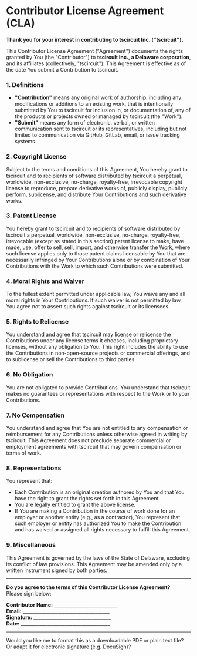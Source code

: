 # Contributor License Agreement (CLA)

**Thank you for your interest in contributing to tscircuit Inc. ("tscircuit").**

This Contributor License Agreement ("Agreement") documents the rights granted by You (the "Contributor") to **tscircuit Inc., a Delaware corporation**, and its affiliates (collectively, "tscircuit"). This Agreement is effective as of the date You submit a Contribution to tscircuit.

### 1. Definitions

- **"Contribution"** means any original work of authorship, including any modifications or additions to an existing work, that is intentionally submitted by You to tscircuit for inclusion in, or documentation of, any of the products or projects owned or managed by tscircuit (the "Work").
- **"Submit"** means any form of electronic, verbal, or written communication sent to tscircuit or its representatives, including but not limited to communication via GitHub, GitLab, email, or issue tracking systems.

### 2. Copyright License

Subject to the terms and conditions of this Agreement, You hereby grant to tscircuit and to recipients of software distributed by tscircuit a perpetual, worldwide, non-exclusive, no-charge, royalty-free, irrevocable copyright license to reproduce, prepare derivative works of, publicly display, publicly perform, sublicense, and distribute Your Contributions and such derivative works.

### 3. Patent License

You hereby grant to tscircuit and to recipients of software distributed by tscircuit a perpetual, worldwide, non-exclusive, no-charge, royalty-free, irrevocable (except as stated in this section) patent license to make, have made, use, offer to sell, sell, import, and otherwise transfer the Work, where such license applies only to those patent claims licensable by You that are necessarily infringed by Your Contributions alone or by combination of Your Contributions with the Work to which such Contributions were submitted.

### 4. Moral Rights and Waiver

To the fullest extent permitted under applicable law, You waive any and all moral rights in Your Contributions. If such waiver is not permitted by law, You agree not to assert such rights against tscircuit or its licensees.

### 5. Rights to Relicense

You understand and agree that tscircuit may license or relicense the Contributions under any license terms it chooses, including proprietary licenses, without any obligation to You. This right includes the ability to use the Contributions in non-open-source projects or commercial offerings, and to sublicense or sell the Contributions to third parties.

### 6. No Obligation

You are not obligated to provide Contributions. You understand that tscircuit makes no guarantees or representations with respect to the Work or to your Contributions.

### 7. No Compensation

You understand and agree that You are not entitled to any compensation or reimbursement for any Contributions unless otherwise agreed in writing by tscircuit. This Agreement does not preclude separate commercial or employment agreements with tscircuit that may govern compensation or terms of work.

### 8. Representations

You represent that:

- Each Contribution is an original creation authored by You and that You have the right to grant the rights set forth in this Agreement.
- You are legally entitled to grant the above license.
- If You are making a Contribution in the course of work done for an employer or another entity (e.g., as a contractor), You represent that such employer or entity has authorized You to make the Contribution and has waived or assigned all rights necessary to fulfill this Agreement.

### 9. Miscellaneous

This Agreement is governed by the laws of the State of Delaware, excluding its conflict of law provisions. This Agreement may be amended only by a written instrument signed by both parties.

---

**Do you agree to the terms of this Contributor License Agreement?**  
Please sign below:

**Contributor Name:** ___________________________  
**Email:** _____________________________________  
**Signature:** _________________________________  
**Date:** ______________________________________

---

Would you like me to format this as a downloadable PDF or plain text file? Or adapt it for electronic signature (e.g. DocuSign)?
